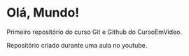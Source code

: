 # Olá, Mundo!
 Primeiro repositório do curso Git e Github do CursoEmVideo.

Repositório criado durante uma aula no youtube.